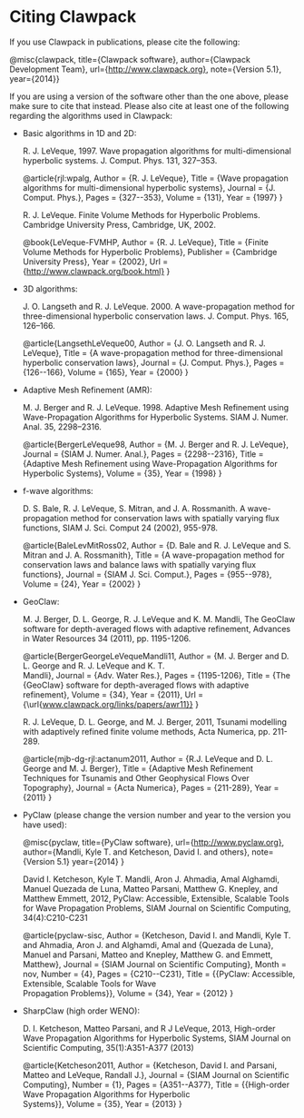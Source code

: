 Citing Clawpack
===============

If you use Clawpack in publications, please cite the following:

@misc{clawpack,
      title={Clawpack software}, 
      author={Clawpack Development Team}, 
      url={http://www.clawpack.org}, 
      note={Version 5.1},
      year={2014}}

If you are using a version of the software other than the one above, please make
sure to cite that instead.  Please also cite at least one of the following 
regarding the algorithms used in Clawpack:

 - Basic algorithms in 1D and 2D:

    R. J. LeVeque, 1997. Wave propagation algorithms for multi-dimensional 
    hyperbolic systems. J. Comput. Phys. 131, 327–353.

    @article{rjl:wpalg,
        Author = {R. J. LeVeque},
        Title = {Wave propagation algorithms for multi-dimensional hyperbolic 
                 systems},
        Journal = {J. Comput. Phys.},
        Pages = {327--353},
        Volume = {131},
        Year = {1997}
    }

    R. J. LeVeque. Finite Volume Methods for Hyperbolic Problems. Cambridge 
    University Press, Cambridge, UK, 2002.

    @book{LeVeque-FVMHP,
          Author = {R. J. LeVeque},
          Title = {Finite Volume Methods for Hyperbolic Problems},
          Publisher = {Cambridge University Press},
          Year = {2002},
          Url = {http://www.clawpack.org/book.html}
    }

 - 3D algorithms:
    
    J. O. Langseth and R. J. LeVeque. 2000. A wave-propagation method for 
    three-dimensional hyperbolic conservation laws. J. Comput. Phys. 165, 
    126–166.
    
    @article{LangsethLeVeque00,
             Author = {J. O. Langseth and R. J. LeVeque},
             Title = {A wave-propagation method for three-dimensional hyperbolic
                      conservation laws},
             Journal = {J. Comput. Phys.},
             Pages = {126--166},
             Volume = {165},
             Year = {2000}
    }

 - Adaptive Mesh Refinement (AMR): 

    M. J. Berger and R. J. LeVeque. 1998. Adaptive Mesh Refinement using Wave-Propagation Algorithms for Hyperbolic Systems. SIAM J. Numer. Anal. 35, 2298–2316.

    @article{BergerLeVeque98,
             Author = {M. J. Berger and R. J. LeVeque},
             Journal = {SIAM J. Numer. Anal.},
             Pages = {2298--2316},
             Title = {Adaptive Mesh Refinement using Wave-Propagation Algorithms 
                      for Hyperbolic Systems},
             Volume = {35},
             Year = {1998}
    }
 
 - f-wave algorithms:

    D. S. Bale, R. J. LeVeque, S. Mitran, and J. A. Rossmanith. A wave-propagation 
    method for conservation laws with spatially varying flux functions, SIAM J. 
    Sci. Comput 24 (2002), 955-978.

    @article{BaleLevMitRoss02,
        Author = {D. Bale and R. J. LeVeque and S. Mitran and J. A. Rossmanith},
        Title = {A wave-propagation method for conservation laws and balance laws
                 with spatially varying flux functions},
        Journal = {SIAM J. Sci. Comput.},
        Pages = {955--978},
        Volume = {24},
        Year = {2002}
    }

 - GeoClaw:

    M. J. Berger, D. L. George, R. J. LeVeque and K. M. Mandli, The GeoClaw 
    software for depth-averaged flows with adaptive refinement, Advances in Water 
    Resources 34 (2011), pp. 1195-1206.

    @article{BergerGeorgeLeVequeMandli11,
             Author = {M. J. Berger and D. L. George and R. J. LeVeque and K. T.  
             Mandli},
             Journal = {Adv. Water Res.},
             Pages = {1195-1206},
             Title = {The {GeoClaw} software for depth-averaged flows with 
                      adaptive refinement},
             Volume = {34},
             Year = {2011},
             Url = {\url{www.clawpack.org/links/papers/awr11}}
    }

    R. J. LeVeque, D. L. George, and M. J. Berger, 2011, Tsunami modelling with 
    adaptively refined finite volume methods, Acta Numerica, pp. 211-289.

    @article{mjb-dg-rjl:actanum2011,
             Author = {R.J. LeVeque  and D. L. George and M. J. Berger},
             Title = {Adaptive Mesh Refinement Techniques for Tsunamis and Other
                     Geophysical Flows Over Topography},
             Journal = {Acta Numerica},
             Pages = {211-289},
             Year = {2011}
    }

- PyClaw (please change the version number and year to the version you
  have used):

    @misc{pyclaw,
          title={PyClaw software}, 
          url={http://www.pyclaw.org}, 
          author={Mandli, Kyle T. and Ketcheson, David I. and others}, 
          note={Version 5.1}
          year={2014}
    }

    David I. Ketcheson, Kyle T. Mandli, Aron J. Ahmadia, Amal Alghamdi, Manuel 
    Quezada de Luna, Matteo Parsani, Matthew G. Knepley, and Matthew Emmett, 
    2012, PyClaw: Accessible, Extensible, Scalable Tools for Wave Propagation 
    Problems, SIAM Journal on Scientific Computing, 34(4):C210-C231

    @article{pyclaw-sisc,
             Author = {Ketcheson, David I. and Mandli, Kyle T. and Ahmadia, Aron 
             J. and Alghamdi, Amal and {Quezada de Luna}, Manuel and Parsani, 
             Matteo and Knepley, Matthew G. and Emmett, Matthew},
             Journal = {SIAM Journal on Scientific Computing},
             Month = nov,
             Number = {4},
             Pages = {C210--C231},
             Title = {{PyClaw: Accessible, Extensible, Scalable Tools for Wave    
             Propagation Problems}},
             Volume = {34},
             Year = {2012}
    }

 - SharpClaw (high order WENO):

    D. I. Ketcheson, Matteo Parsani, and R J LeVeque, 2013, High-order Wave 
    Propagation Algorithms for Hyperbolic Systems, SIAM Journal on Scientific 
    Computing, 35(1):A351-A377 (2013)

    @article{Ketcheson2011,
             Author = {Ketcheson, David I. and Parsani, Matteo and LeVeque,
             Randall J.},
             Journal = {SIAM Journal on Scientific Computing},
             Number = {1},
             Pages = {A351--A377},
             Title = {{High-order Wave Propagation Algorithms for Hyperbolic  
                       Systems}},
             Volume = {35},
             Year = {2013}
    }